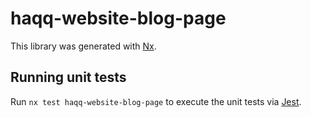 # haqq-website-blog-page

This library was generated with [Nx](https://nx.dev).

## Running unit tests

Run `nx test haqq-website-blog-page` to execute the unit tests via [Jest](https://jestjs.io).
